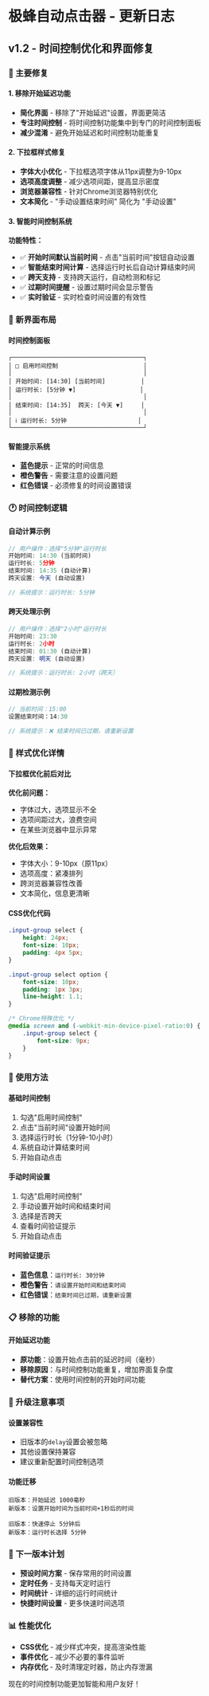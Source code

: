 # 极蜂自动点击器 - 更新日志

## v1.2 - 时间控制优化和界面修复

### 🔧 主要修复

#### **1. 移除开始延迟功能**
- **简化界面** - 移除了"开始延迟"设置，界面更简洁
- **专注时间控制** - 将时间控制功能集中到专门的时间控制面板
- **减少混淆** - 避免开始延迟和时间控制功能重复

#### **2. 下拉框样式修复**
- **字体大小优化** - 下拉框选项字体从11px调整为9-10px
- **选项高度调整** - 减少选项间距，提高显示密度
- **浏览器兼容性** - 针对Chrome浏览器特别优化
- **文本简化** - "手动设置结束时间" 简化为 "手动设置"

#### **3. 智能时间控制系统**

**功能特性：**
- ✅ **开始时间默认当前时间** - 点击"当前时间"按钮自动设置
- ✅ **智能结束时间计算** - 选择运行时长后自动计算结束时间
- ✅ **跨天支持** - 支持跨天运行，自动检测和标记
- ✅ **过期时间提醒** - 设置过期时间会显示警告
- ✅ **实时验证** - 实时检查时间设置的有效性

### 🎯 新界面布局

#### **时间控制面板**
```
┌─────────────────────────────────────┐
│ □ 启用时间控制                        │
│                                     │
│ 开始时间: [14:30] [当前时间]          │
│ 运行时长: [5分钟 ▼]                  │
│                                     │
│ 结束时间: [14:35]  跨天: [今天 ▼]     │
│                                     │
│ ℹ️ 运行时长: 5分钟                    │
└─────────────────────────────────────┘
```

#### **智能提示系统**
- **蓝色提示** - 正常的时间信息
- **橙色警告** - 需要注意的设置问题
- **红色错误** - 必须修复的时间设置错误

### 🕐 时间控制逻辑

#### **自动计算示例**
```javascript
// 用户操作：选择"5分钟"运行时长
开始时间: 14:30 (当前时间)
运行时长: 5分钟
结束时间: 14:35 (自动计算)
跨天设置: 今天 (自动设置)

// 系统提示：运行时长: 5分钟
```

#### **跨天处理示例**
```javascript
// 用户操作：选择"2小时"运行时长
开始时间: 23:30
运行时长: 2小时
结束时间: 01:30 (自动计算)
跨天设置: 明天 (自动设置)

// 系统提示：运行时长: 2小时（跨天）
```

#### **过期检测示例**
```javascript
// 当前时间：15:00
设置结束时间：14:30

// 系统提示：❌ 结束时间已过期，请重新设置
```

### 🎨 样式优化详情

#### **下拉框优化前后对比**

**优化前问题：**
- 字体过大，选项显示不全
- 选项间距过大，浪费空间
- 在某些浏览器中显示异常

**优化后效果：**
- 字体大小：9-10px（原11px）
- 选项高度：紧凑排列
- 跨浏览器兼容性改善
- 文本简化，信息更清晰

#### **CSS优化代码**
```css
.input-group select {
    height: 24px;
    font-size: 10px;
    padding: 4px 5px;
}

.input-group select option {
    font-size: 10px;
    padding: 1px 3px;
    line-height: 1.1;
}

/* Chrome特殊优化 */
@media screen and (-webkit-min-device-pixel-ratio:0) {
    .input-group select {
        font-size: 9px;
    }
}
```

### 🚀 使用方法

#### **基础时间控制**
1. 勾选"启用时间控制"
2. 点击"当前时间"设置开始时间
3. 选择运行时长（1分钟-10小时）
4. 系统自动计算结束时间
5. 开始自动点击

#### **手动时间设置**
1. 勾选"启用时间控制"
2. 手动设置开始时间和结束时间
3. 选择是否跨天
4. 查看时间验证提示
5. 开始自动点击

#### **时间验证提示**
- **蓝色信息**：`运行时长: 30分钟`
- **橙色警告**：`请设置开始时间和结束时间`
- **红色错误**：`结束时间已过期，请重新设置`

### 📋 移除的功能

#### **开始延迟功能**
- **原功能**：设置开始点击前的延迟时间（毫秒）
- **移除原因**：与时间控制功能重复，增加界面复杂度
- **替代方案**：使用时间控制的开始时间功能

### 🔄 升级注意事项

#### **设置兼容性**
- 旧版本的`delay`设置会被忽略
- 其他设置保持兼容
- 建议重新配置时间控制选项

#### **功能迁移**
```
旧版本：开始延迟 1000毫秒
新版本：设置开始时间为当前时间+1秒后的时间

旧版本：快速停止 5分钟后
新版本：运行时长选择 5分钟
```

### 🎯 下一版本计划

- **预设时间方案** - 保存常用的时间设置
- **定时任务** - 支持每天定时运行
- **时间统计** - 详细的运行时间统计
- **快捷时间设置** - 更多快速时间选项

### 📊 性能优化

- **CSS优化** - 减少样式冲突，提高渲染性能
- **事件优化** - 减少不必要的事件监听
- **内存优化** - 及时清理定时器，防止内存泄漏

现在的时间控制功能更加智能和用户友好！
